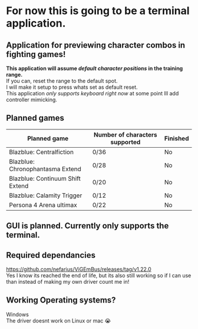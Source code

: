 # For now this is going to be a terminal application.

## Application for previewing character combos in fighting games!
**This application will assume *default character positions* in the training range.**
</br>If you can, reset the range to the default spot.
</br>I will make it setup to press whats set as default reset.
</br>This application *only supports keyboard right now* at some point Ill add controller mimicking.

## Planned games

|          Planned game            | Number of characters supported | Finished |
| -------------------------------- | ------------------------------ | -------- |
| Blazblue: Centralfiction         | 0/36                           | No       |
| Blazblue: Chronophantasma Extend | 0/28                           | No       |
| Blazblue: Continuum Shift Extend | 0/20                           | No       |
| Blazblue: Calamity Trigger       | 0/12                           | No       |
| Persona 4 Arena ultimax          | 0/22                           | No       |

## GUI is planned. Currently only supports the terminal.

## Required dependancies
https://github.com/nefarius/ViGEmBus/releases/tag/v1.22.0
</br> Yes I know its reached the end of life, but its also still working so if I can use than instead of making my own driver count me in!

## Working Operating systems?
Windows
</br> The driver doesnt work on Linux or mac :sob: